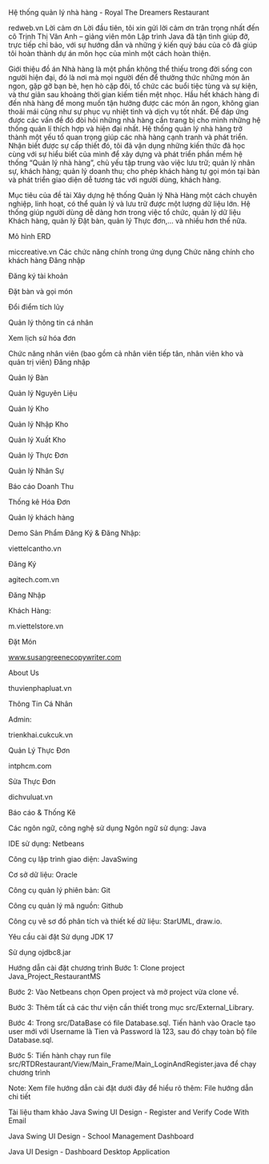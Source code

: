 Hệ thống quản lý nhà hàng - Royal The Dreamers Restaurant


redweb.vn
Lời cảm ơn
Lời đầu tiên, tôi xin gửi lời cảm ơn trân trọng nhất đến cô Trịnh Thị Vân Anh – giảng viên môn Lập trình Java đã tận tình giúp đỡ, trực tiếp chỉ bảo, với sự hướng dẫn và những ý kiến quý báu của cô đã giúp tôi hoàn thành dự án môn học của mình một cách hoàn thiện.

Giới thiệu đồ án
Nhà hàng là một phần không thể thiếu trong đời sống con người hiện đại, đó là nơi mà mọi người đến để thưởng thức những món ăn ngon, gặp gỡ bạn bè, hẹn hò cặp đôi, tổ chức các buổi tiệc tùng và sự kiện, và thư giãn sau khoảng thời gian kiếm tiền mệt nhọc. Hầu hết khách hàng đi đến nhà hàng để mong muốn tận hưởng được các món ăn ngon, không gian thoải mái cũng như sự phục vụ nhiệt tình và dịch vụ tốt nhất. Để đáp ứng được các vấn đề đó đòi hỏi những nhà hàng cần trang bị cho mình những hệ thống quản lí thích hợp và hiện đại nhất. Hệ thống quản lý nhà hàng trở thành một yếu tố quan trọng giúp các nhà hàng cạnh tranh và phát triển. Nhận biết được sự cấp thiết đó, tôi đã vận dụng những kiến thức đã học cùng với sự hiểu biết của mình để xây dựng và phát triển phần mềm hệ thống “Quản lý nhà hàng”, chủ yếu tập trung vào việc lưu trữ; quản lý nhân sự, khách hàng; quản lý doanh thu; cho phép khách hàng tự gọi món tại bàn và phát triển giao diện dễ tương tác với người dùng, khách hàng.

Mục tiêu của đề tài
Xây dựng hệ thống Quản lý Nhà Hàng một cách chuyên nghiệp, linh hoạt, có thể quản lý và lưu trữ được một lượng dữ liệu lớn. Hệ thống giúp người dùng dễ dàng hơn trong việc tổ chức, quản lý dữ liệu Khách hàng, quản lý Đặt bàn, quản lý Thực đơn,… và nhiều hơn thế nữa.

Mô hình ERD


miccreative.vn
Các chức năng chính trong ứng dụng
Chức năng chính cho khách hàng
Đăng nhập

Đăng ký tài khoản

Đặt bàn và gọi món

Đổi điểm tích lũy

Quản lý thông tin cá nhân

Xem lịch sử hóa đơn

Chức năng nhân viên (bao gồm cả nhân viên tiếp tân, nhân viên kho và quản trị viên)
Đăng nhập

Quản lý Bàn

Quản lý Nguyên Liệu

Quản lý Kho

Quản lý Nhập Kho

Quản lý Xuất Kho

Quản lý Thực Đơn

Quản lý Nhân Sự

Báo cáo Doanh Thu

Thống kê Hóa Đơn

Quản lý khách hàng

Demo Sản Phẩm
Đăng Ký & Đăng Nhập:


viettelcantho.vn

Đăng Ký



agitech.com.vn

Đăng Nhập

Khách Hàng:


m.viettelstore.vn

Đặt Món



www.susangreenecopywriter.com

About Us



thuvienphapluat.vn

Thông Tin Cá Nhân

Admin:


trienkhai.cukcuk.vn

Quản Lý Thực Đơn



intphcm.com

Sửa Thực Đơn



dichvuluat.vn

Báo cáo & Thống Kê

Các ngôn ngữ, công nghệ sử dụng
Ngôn ngữ sử dụng: Java

IDE sử dụng: Netbeans

Công cụ lập trình giao diện: JavaSwing

Cơ sở dữ liệu: Oracle

Công cụ quản lý phiên bản: Git

Công cụ quản lý mã nguồn: Github

Công cụ vẽ sơ đồ phân tích và thiết kế dữ liệu: StarUML, draw.io.

Yêu cầu cài đặt
Sử dụng JDK 17

Sử dụng ojdbc8.jar

Hướng dẫn cài đặt chương trình
Bước 1: Clone project Java_Project_RestaurantMS

Bước 2: Vào Netbeans chọn Open project và mở project vừa clone về.

Bước 3: Thêm tất cả các thư viện cần thiết trong mục src/External_Library.

Bước 4: Trong src/DataBase có file Database.sql. Tiến hành vào Oracle tạo user mới với Username là Tien và Password là 123, sau đó chạy toàn bộ file Database.sql.

Bước 5: Tiến hành chạy run file src/RTDRestaurant/View/Main_Frame/Main_LoginAndRegister.java để chạy chương trình

Note: Xem file hướng dẫn cài đặt dưới đây để hiểu rõ thêm: File hướng dẫn chi tiết

Tài liệu tham khảo
Java Swing UI Design - Register and Verify Code With Email

Java Swing UI Design - School Management Dashboard

Java UI Design - Dashboard Desktop Application
